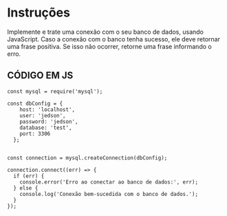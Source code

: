 # Instruções
Implemente e trate uma conexão com o seu banco de dados, usando JavaScript. Caso a conexão com o banco tenha sucesso, ele deve retornar uma frase positiva. Se isso não ocorrer, retorne uma frase informando o erro.

## CÓDIGO EM JS

```JS
const mysql = require('mysql');

const dbConfig = {
    host: 'localhost', 
    user: 'jedson', 
    password: 'jedson', 
    database: 'test',
    port: 3306
  };


const connection = mysql.createConnection(dbConfig);

connection.connect((err) => {
  if (err) {
    console.error('Erro ao conectar ao banco de dados:', err);
  } else {
    console.log('Conexão bem-sucedida com o banco de dados.');
  }
});

```
